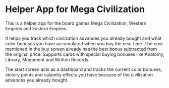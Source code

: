 # Helper App for Mega Civilization

This is a helper app for the board games Mega Civilization, Western Empires and Eastern Empires.

It helps you track which civilization advances you already bought and
what color bonuses you have accumulated when you buy the next time. The cost mentioned in
the buy screen already has the best bonus subtracted from the original price.
Supports cards with special buying bonuses like Anatomy, Library, Monument and Written Records.

The start screen acts as a dashboard and tracks the current color bonuses, victory points
and calamity effects you have because of the civilization advances you already bought.

